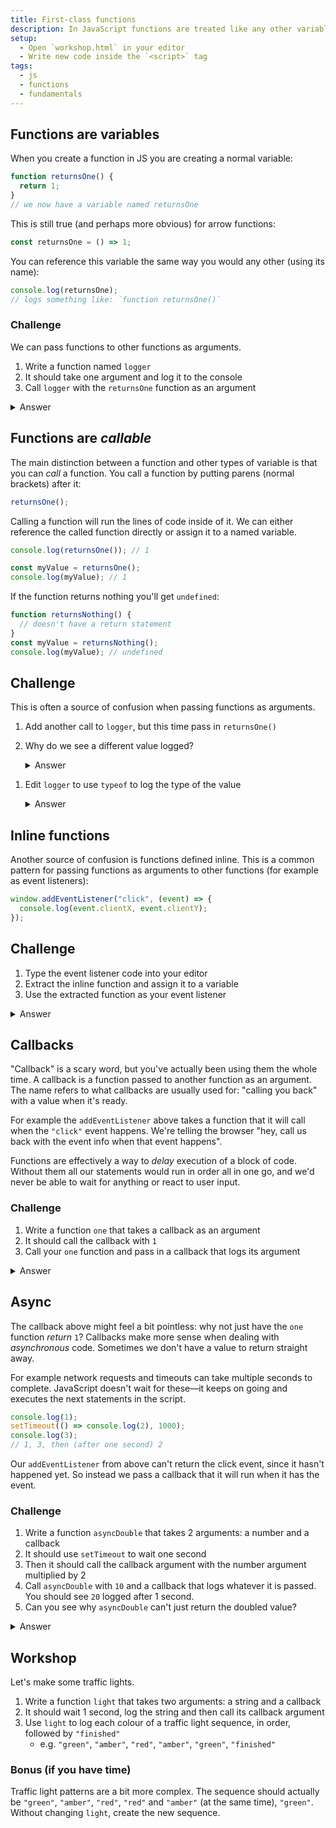 ```yaml
---
title: First-class functions
description: In JavaScript functions are treated like any other variable. This is sometimes referred to as “first-class functions”. The concept can be confusing, so let's look at some examples.
setup:
  - Open `workshop.html` in your editor
  - Write new code inside the `<script>` tag
tags:
  - js
  - functions
  - fundamentals
---
```


## Functions are variables

When you create a function in JS you are creating a normal variable:

```js
function returnsOne() {
  return 1;
}
// we now have a variable named returnsOne
```

This is still true (and perhaps more obvious) for arrow functions:

```js
const returnsOne = () => 1;
```

You can reference this variable the same way you would any other (using its name):

```js
console.log(returnsOne);
// logs something like: `function returnsOne()`
```

### Challenge

We can pass functions to other functions as arguments.

1. Write a function named `logger`
1. It should take one argument and log it to the console
1. Call `logger` with the `returnsOne` function as an argument

<details>
<summary>Answer</summary>

```js
function logger(thing) {
  console.log(thing);
}

logger(returnsOne);
// function returnsOne()
```

</details>

## Functions are _callable_

The main distinction between a function and other types of variable is that you can _call_ a function. You call a function by putting parens (normal brackets) after it:

```js
returnsOne();
```

Calling a function will run the lines of code inside of it. We can either reference the called function directly or assign it to a named variable.

```js
console.log(returnsOne()); // 1

const myValue = returnsOne();
console.log(myValue); // 1
```

If the function returns nothing you'll get `undefined`:

```js
function returnsNothing() {
  // doesn't have a return statement
}
const myValue = returnsNothing();
console.log(myValue); // undefined
```

## Challenge

This is often a source of confusion when passing functions as arguments.

1. Add another call to `logger`, but this time pass in `returnsOne()`
1. Why do we see a different value logged?

   <details>
   <summary>Answer</summary>

   ```js
   function logger(thing) {
     console.log(thing);
   }

   logger(returnsOne);
   // Logs the function itself: `function returnsOne()`

   logger(returnsOne());
   // Logs the function's return value: `1`
   ```

  </details>

1. Edit `logger` to use `typeof` to log the type of the value

   <details>
   <summary>Answer</summary>

   ```js
   function logger(thing) {
     console.log(typeof thing);
   }

   logger(returnsOne);
   // function

   logger(returnsOne());
   // number
   ```

   </details>

## Inline functions

Another source of confusion is functions defined inline. This is a common pattern for passing functions as arguments to other functions (for example as event listeners):

```js
window.addEventListener("click", (event) => {
  console.log(event.clientX, event.clientY);
});
```

## Challenge

1. Type the event listener code into your editor
1. Extract the inline function and assign it to a variable
1. Use the extracted function as your event listener

<details>
<summary>Answer</summary>

```js
const handleClick = (event) => {
  console.log(event.clientX, event.clientY);
};

window.addEventListener("click", (event) => handleClick(event));
// OR
window.addEventListener("click", handleClick);
// We don't need an extra arrow function if all it does is
// forward arguments on to the function we actually care about
```

It's important to note that we don't want to _call_ our function when we pass it here. This won't work as we need to pass a function, not its return value:

```js
const handleClick = (event) => {
  console.log(event.clientX, event.clientY);
};

window.addEventListener("click", handleClick());
// this is equivalent to:
// window.addEventListener("click", undefined);
// since handleClick doesn't return anything
```

</details>

## Callbacks

"Callback" is a scary word, but you've actually been using them the whole time. A callback is a function passed to another function as an argument. The name refers to what callbacks are usually used for: "calling you back" with a value when it's ready.

For example the `addEventListener` above takes a function that it will call when the `"click"` event happens. We're telling the browser "hey, call us back with the event info when that event happens".

Functions are effectively a way to _delay_ execution of a block of code. Without them all our statements would run in order all in one go, and we'd never be able to wait for anything or react to user input.

### Challenge

1. Write a function `one` that takes a callback as an argument
1. It should call the callback with `1`
1. Call your `one` function and pass in a callback that logs its argument

<details>
<summary>Answer</summary>

```js
function one(callback) {
  callback(1);
}

one((x) => console.log(x));
// OR
one(console.log);
// the extra wrapper arrow fn isn't needed, since all it does
// is forward its argument on to console.log (which is already a fn)
```

</details>

## Async

The callback above might feel a bit pointless: why not just have the `one` function _return_ `1`? Callbacks make more sense when dealing with _asynchronous_ code. Sometimes we don't have a value to return straight away.

For example network requests and timeouts can take multiple seconds to complete. JavaScript doesn't wait for these—it keeps on going and executes the next statements in the script.

```js
console.log(1);
setTimeout(() => console.log(2), 1000);
console.log(3);
// 1, 3, then (after one second) 2
```

Our `addEventListener` from above can't return the click event, since it hasn't happened yet. So instead we pass a callback that it will run when it has the event.

### Challenge

1. Write a function `asyncDouble` that takes 2 arguments: a number and a callback
1. It should use `setTimeout` to wait one second
1. Then it should call the callback argument with the number argument multiplied by 2
1. Call `asyncDouble` with `10` and a callback that logs whatever it is passed. You should see `20` logged after 1 second.
1. Can you see why `asyncDouble` can't just return the doubled value?

<details>
<summary>Answer</summary>

```js
function asyncDouble(num, callback) {
  setTimeout(() => callback(num * 2), 1000);
}

asyncDouble(10, (x) => console.log(x));
// OR
asyncDouble(10, console.log);
// (after one second) logs `20`
```

</details>

## Workshop

Let's make some traffic lights.

1. Write a function `light` that takes two arguments: a string and a callback
1. It should wait 1 second, log the string and then call its callback argument
1. Use `light` to log each colour of a traffic light sequence, in order, followed by `"finished"`
   - e.g. `"green"`, `"amber"`, `"red"`, `"amber"`, `"green"`, `"finished"`

### Bonus (if you have time)

Traffic light patterns are a bit more complex. The sequence should actually be `"green"`, `"amber"`, `"red"`, `"red"` and `"amber"` (at the same time), `"green"`. Without changing `light`, create the new sequence.
